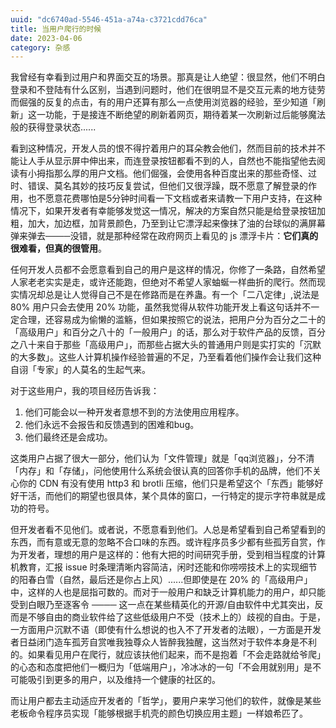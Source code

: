 ```yaml
---
uuid: "dc6740ad-5546-451a-a74a-c3721cdd76ca"
title: 当用户爬行的时候
date: 2023-04-06
category: 杂感
---
```


我曾经有幸看到过用户和界面交互的场景。那真是让人绝望：很显然，他们不明白登录和不登陆有什么区别，当遇到问题时，他们在很明显不是交互元素的地方徒劳而倔强的反复的点击，有的用户还算有那么一点使用浏览器的经验，至少知道「刷新」这一功能，于是接连不断绝望的刷新着网页，期待着某一次刷新过后能够魔法般的获得登录状态......

看到这种情况，开发人员的恨不得拧着用户的耳朵教会他们，然而目前的技术并不能让人手从显示屏中伸出来，而连登录按钮都看不到的人，自然也不能指望他去阅读有小拇指那么厚的用户文档。他们倔强，会使用各种百度出来的那些奇怪、过时、错误、莫名其妙的技巧反复尝试，但他们又很浮躁，既不愿意了解登录的作用，也不愿意花费哪怕是5分钟时间看一下文档或者来请教一下用户支持，在这种情况下，如果开发者有幸能够发觉这一情况，解决的方案自然只能是给登录按钮加粗，加大，加边框，加背景颜色，乃至到让它漂浮起来像抹了油的台球似的满屏幕弹来弹去────没错，就是那种经常在政府网页上看见的 js 漂浮卡片：**它们真的很难看，但真的很管用**。

任何开发人员都不会愿意看到自己的用户是这样的情况，你修了一条路，自然希望人家老老实实是走，或许还能跑，但绝对不希望人家蚰蜒一样曲折的爬行。然而现实情况却总是让人觉得自己不是在修路而是在养蛊。有一个「二八定律」,说法是 80% 用户只会去使用 20% 功能，虽然我觉得从软件功能开发上看这句话并不一定合理，还容易成为偷懒的滥觞，但如果按照它的说法，把用户分为百分之二十的「高级用户」和百分之八十的「一般用户」的话，那么对于软件产品的反馈，百分之八十来自于那些「高级用户」，而那些占据大头的普通用户则是实打实的「沉默的大多数」。这些人计算机操作经验普遍的不足，乃至看着他们操作会让我们这种自诩「专家」的人莫名的生起气来。

对于这些用户，我的项目经历告诉我：

1. 他们可能会以一种开发者意想不到的方法使用应用程序。
2. 他们永远不会报告和反馈遇到的困难和bug。
3. 他们最终还是会成功。

这类用户占据了很大一部分，他们认为「文件管理」就是「qq浏览器」，分不清「内存」和「存储」，问他使用什么系统会很认真的回答你手机的品牌，他们不关心你的 CDN 有没有使用 http3 和 brotli 压缩，他们只是希望这个「东西」能够好好干活，而他们的期望也很具体，某个具体的窗口，一行特定的提示字符串就是成功的符号。

但开发者看不见他们。或者说，不愿意看到他们。人总是希望看到自己希望看到的东西，而有意或无意的忽略不合口味的东西。或许程序员多少都有些孤芳自赏，作为开发者，理想的用户是这样的：他有大把的时间研究手册，受到相当程度的计算机教育，汇报 issue 时条理清晰内容简洁，闲时还能和你唠唠技术上的实现细节的阳春白雪（自然，最后还是你占上风）......但即使是在 20% 的「高级用户」中，这样的人也是屈指可数的。而对于一般用户和缺乏计算机能力的用户，却只能受到白眼乃至逐客令 ──── 这一点在某些精英化的开源/自由软件中尤其突出，反而是不够自由的商业软件给了这些低级用户不受（技术上的）歧视的自由。于是，一方面用户沉默不语（即使有什么想说的也入不了开发者的法眼），一方面是开发者日益闭门造车孤芳自赏唯我独尊众人皆醉我独醒，这当然对于软件本身是不利的。如果看见用户在爬行，就应该扶他们起来，而不是抱着「不会走路就给爷爬」的心态和态度把他们一概归为「低端用户」，冷冰冰的一句「不会用就别用」是不可能吸引到更多的用户，以及维持一个健康的社区的。

而让用户都去主动适应开发者的「哲学」，要用户来学习他们的软件，就像是某些老板命令程序员实现「能够根据手机壳的颜色切换应用主题」一样娘希匹了。